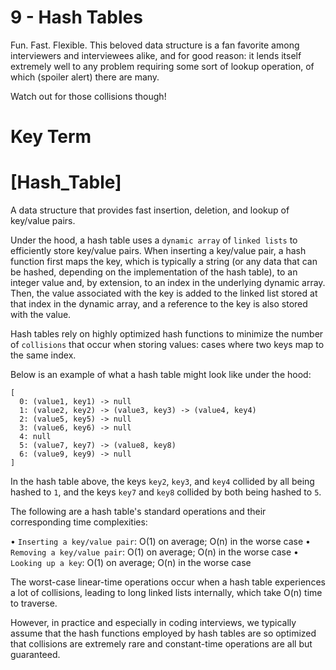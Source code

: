 # 9 - Hash Tables

  Fun. Fast. Flexible. This beloved data structure is a fan favorite among 
  interviewers and interviewees alike, and for good reason: it lends itself 
  extremely well to any problem requiring some sort of lookup operation, of 
  which (spoiler alert) there are many.

  Watch out for those collisions though!

# Key Term

# [Hash_Table]

  A data structure that provides fast insertion, deletion, and lookup of
  key/value pairs.

  Under the hood, a hash table uses a `dynamic array` of `linked lists` to 
  efficiently store key/value pairs. When inserting a key/value pair, a hash 
  function first maps the key, which is typically a string (or any data that 
  can be hashed, depending on the implementation of the hash table), to an 
  integer value and, by extension, to an index in the underlying dynamic array. 
  Then, the value associated with the key is added to the linked list stored at 
  that index in the dynamic array, and a reference to the key is also stored 
  with the value.
  
  Hash tables rely on highly optimized hash functions to minimize the number 
  of `collisions` that occur when storing values: cases where two keys map to
  the same index.

  Below is an example of what a hash table might look like under the hood:

    [
      0: (value1, key1) -> null
      1: (value2, key2) -> (value3, key3) -> (value4, key4)
      2: (value5, key5) -> null
      3: (value6, key6) -> null
      4: null
      5: (value7, key7) -> (value8, key8)
      6: (value9, key9) -> null
    ]

  In the hash table above, the keys `key2`, `key3`, and `key4` collided by all 
  being hashed to `1`, and the keys `key7` and `key8` collided by both being 
  hashed to `5`.

  The following are a hash table's standard operations and their corresponding
  time complexities:

  • `Inserting a key/value pair`: O(1) on average; O(n) in the worse case
  • `Removing a key/value pair`: O(1) on average; O(n) in the worse case
  • `Looking up a key`: O(1) on average; O(n) in the worse case

  The worst-case linear-time operations occur when a hash table experiences a
  lot of collisions, leading to long linked lists internally, which take O(n)
  time to traverse.

  However, in practice and especially in coding interviews, we typically assume
  that the hash functions employed by hash tables are so optimized that
  collisions are extremely rare and constant-time operations are all but
  guaranteed.  
